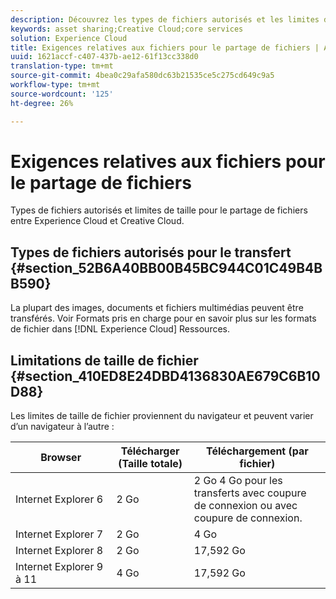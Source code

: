 ```yaml
---
description: Découvrez les types de fichiers autorisés et les limites de taille pour le partage de fichiers entre Adobe Experience Cloud et le Creative Cloud.
keywords: asset sharing;Creative Cloud;core services
solution: Experience Cloud
title: Exigences relatives aux fichiers pour le partage de fichiers | Adobe Experience Cloud
uuid: 1621accf-c407-437b-ae12-61f13cc338d0
translation-type: tm+mt
source-git-commit: 4bea0c29afa580dc63b21535ce5c275cd649c9a5
workflow-type: tm+mt
source-wordcount: '125'
ht-degree: 26%

---
```



# Exigences relatives aux fichiers pour le partage de fichiers

Types de fichiers autorisés et limites de taille pour le partage de fichiers entre Experience Cloud et Creative Cloud.

## Types de fichiers autorisés pour le transfert {#section_52B6A40BB00B45BC944C01C49B4BB590}

La plupart des images, documents et fichiers multimédias peuvent être transférés. Voir Formats [](https://helpx.adobe.com/experience-manager/brand-portal/using/brand-portal-supported-formats.html) pris en charge pour en savoir plus sur les formats de fichier dans [!DNL Experience Cloud] Ressources.

## Limitations de taille de fichier {#section_410ED8E24DBD4136830AE679C6B10D88}

Les limites de taille de fichier proviennent du navigateur et peuvent varier d’un navigateur à l’autre :

| Browser | Télécharger (Taille totale) | Téléchargement (par fichier) |
|--- |--- |--- |
| Internet Explorer 6 | 2 Go   | 2 Go 4 Go pour les transferts avec coupure de connexion ou avec coupure de connexion. |
| Internet Explorer 7 | 2 Go   | 4 Go   |
| Internet Explorer 8 | 2 Go   | 17,592 Go   |
| Internet Explorer 9 à 11 | 4 Go   | 17,592 Go   |
